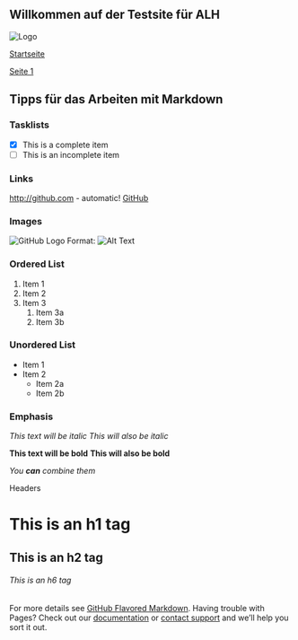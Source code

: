 ## Willkommen auf der Testsite für ALH

![Logo](https://analytics-support.github.io/alh-tealium/img/alh-hallesche-logo.png)

[Startseite](https://analytics-support.github.io/alh-tealium/landingALH.html) 

[Seite 1](https://analytics-support.github.io/alh-tealium/alh-page1.html)





## Tipps für das Arbeiten mit Markdown

### Tasklists
- [x] This is a complete item
- [ ] This is an incomplete item

### Links
http://github.com - automatic!
[GitHub](http://github.com)

### Images
![GitHub Logo](/images/logo.png)
Format: ![Alt Text](url)

### Ordered List
1. Item 1
1. Item 2
1. Item 3
   1. Item 3a
   1. Item 3b
   
### Unordered List
* Item 1
* Item 2
  * Item 2a
  * Item 2b
    
### Emphasis
*This text will be italic*
_This will also be italic_

**This text will be bold**
__This will also be bold__

_You **can** combine them_

Headers
# This is an h1 tag
## This is an h2 tag
###### This is an h6 tag

For more details see [GitHub Flavored Markdown](https://guides.github.com/features/mastering-markdown/).
Having trouble with Pages? Check out our [documentation](https://docs.github.com/categories/github-pages-basics/) or [contact support](https://github.com/contact) and we’ll help you sort it out.
